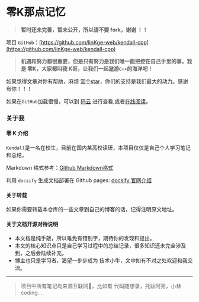 # 零K那点记忆

> **暂时还未完善，暂未公开，所以请不要 fork，谢谢 ！！**

项目 `GitHub`：[https://github.com/linKge-web/kendall-cpp](https://github.com/linKge-web/kendall-cpp)

  > **机遇和努力都很重要，但是只有努力是我们唯一能把控在自己手里的事。我是 零K，大家都叫我 K哥，让我们一起遨游`C++`的海洋吧！**

如果觉得文章对你有帮助，麻烦 [赏个star](https://github.com/linKge-web/kendall-cpp)，你们的支持是我们最大的动力。感谢有你！！！
  
如果在`GitHub`加载很慢，可以到 [码云](https://gitee.com/linKge-web/kendall-cpp/tree/main/docs) 进行查看,或者[在线阅读](https://kendall-cpp.github.io/kendall-cpp/#/)。
   

### 关于我

#### 零 K 介绍

`Kendall`是一名在校生，目前在国内某高校读研，本项目仅仅是自己个人学习笔记和总结，

Markdown 格式参考：[Github Markdown格式](https://guides.github.com/features/mastering-markdown/)

利用 `docsify` 生成文档部署在 Github pages: [docsify 官网介绍](https://docsify.js.org/#/)

#### 关于转载

如果你需要转载本仓库的一些文章到自己的博客的话，记得注明原文地址。

#### 关于文档开源对待说明
- 本文档是纯手敲，所以难免有错别字，期待你的发现和提出。
- 本文的核心知识点只是自己学习过程中的总结记录，很多知识还未完全涉及到，之后会陆续补充。
- 博主也只是学习者，渴望一步步成为 技术小牛，文中如有不对之处欢迎和我交流。

-----
> 项目中所有笔记均来源互联网📱，比如有 代码随想录，托跋阿秀，小林coding...


